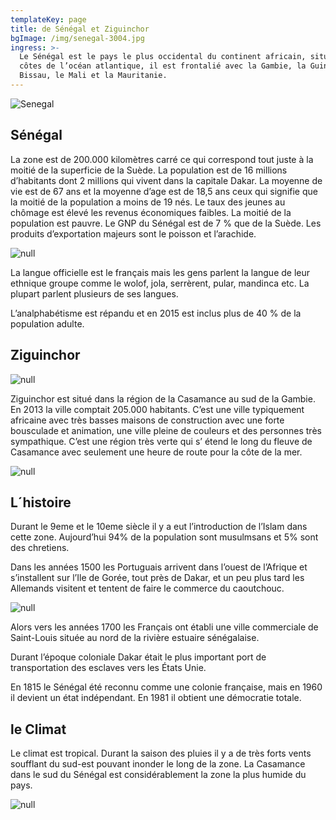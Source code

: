 ```yaml
---
templateKey: page
title: de Sénégal et Ziguinchor
bgImage: /img/senegal-3004.jpg
ingress: >-
  Le Sénégal est le pays le plus occidental du continent africain, situé sur les
  côtes de l’océan atlantique, il est frontalié avec la Gambie, la Guinée
  Bissau, le Mali et la Mauritanie.
---
```

![Senegal](/img/map.jpg)

## Sénégal

La zone est de 200.000 kilomètres carré ce qui correspond tout juste à la moitié de la superficie de la Suède. La population est de 16 millions d’habitants dont 2 millions qui vivent dans la capitale Dakar. La moyenne de vie est de 67 ans et la moyenne d’age est de 18,5 ans ceux qui signifie que la moitié de la population a moins de 19 nés. Le taux des jeunes au chômage est élevé les revenus économiques faibles. La moitié de la population est pauvre. Le GNP du Sénégal est de 7 % que de la Suède. Les produits d’exportation majeurs sont le poisson et l’arachide.

![null](/img/senegal-3003.jpg)

La langue officielle est le français mais les gens parlent la langue de leur ethnique groupe comme le wolof, jola, serrèrent, pular, mandinca etc. La plupart parlent plusieurs de ses langues. 

L’analphabétisme est répandu et en 2015 est inclus plus de 40 % de la population adulte.

## Ziguinchor

![null](/img/gata-z.jpg)

Ziguinchor est situé dans la région de la Casamance au sud de la Gambie. En 2013 la ville comptait 205.000 habitants. C’est une ville typiquement africaine avec très basses maisons de construction avec une forte bousculade et animation, une ville pleine de couleurs et des personnes très sympathique. C’est une région très verte qui s’ étend le long du fleuve de Casamance avec seulement une heure de route pour la côte de la mer.

![null](/img/butik-z.jpg)

## L´histoire

Durant le 9eme et le 10eme siècle il y a eut l’introduction de l’Islam dans cette zone. Aujourd’hui 
94% de la population sont musulmsans et 5% sont des chretiens.

Dans les années 1500 les Portuguais arrivent dans l’ouest de l’Afrique et s’installent sur l’Ile de Gorée, tout près de Dakar, et un peu plus tard les Allemands visitent et tentent de faire le commerce du caoutchouc. 

![null](/img/om-senegal-300.jpg)

Alors vers les années 1700 les Français ont établi une ville commerciale de Saint-Louis située au nord de la rivière estuaire sénégalaise.

Durant l’époque coloniale Dakar était le plus important port de transportation des esclaves vers les États Unie.

En 1815 le Sénégal été reconnu comme une colonie française, mais en 1960 il devient un état indépendant. En 1981 il obtient une démocratie totale.

## le Climat

Le climat est tropical. Durant la saison des pluies il y a de très forts vents soufflant du sud-est pouvant inonder le long de la zone. La Casamance dans le sud du Sénégal est considérablement la zone la plus humide du pays.

![null](/img/djungel-2.jpg)
